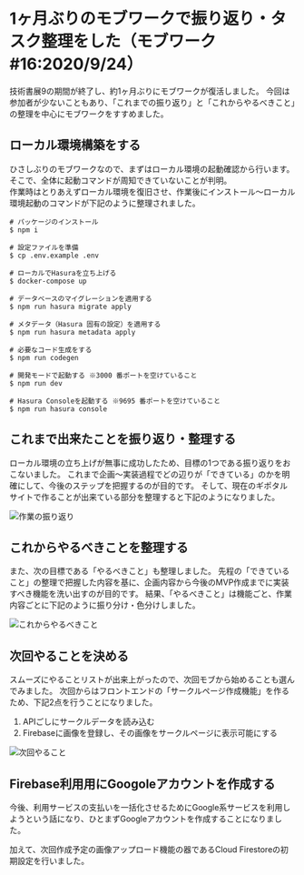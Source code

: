 # 1ヶ月ぶりのモブワークで振り返り・タスク整理をした（モブワーク#16:2020/9/24）

技術書展9の期間が終了し、約1ヶ月ぶりにモブワークが復活しました。
今回は参加者が少ないこともあり、「これまでの振り返り」と「これからやるべきこと」の整理を中心にモブワークをすすめました。

## ローカル環境構築をする

ひさしぶりのモブワークなので、まずはローカル環境の起動確認から行います。そこで、全体に起動コマンドが周知できていないことが判明。  
作業時はとりあえずローカル環境を復旧させ、作業後にインストール〜ローカル環境起動のコマンドが下記のように整理されました。

```
# パッケージのインストール
$ npm i

# 設定ファイルを準備
$ cp .env.example .env

# ローカルでHasuraを立ち上げる
$ docker-compose up

# データベースのマイグレーションを適用する
$ npm run hasura migrate apply

# メタデータ（Hasura 固有の設定）を適用する
$ npm run hasura metadata apply

# 必要なコード生成をする
$ npm run codegen

# 開発モードで起動する ※3000 番ポートを空けていること
$ npm run dev

# Hasura Consoleを起動する ※9695 番ポートを空けていること
$ npm run hasura console
```
## これまで出来たことを振り返り・整理する
ローカル環境の立ち上げが無事に成功したため、目標の1つである振り返りをおこないました。
これまで企画〜実装過程でどの辺りが「できている」のかを明確にして、今後のステップを把握するのが目的です。
そして、現在のギポタルサイトで作ることが出来ている部分を整理すると下記のようになりました。

![作業の振り返り](chap-mob-0924/reflection.jpg?scale=0.7)


## これからやるべきことを整理する
また、次の目標である「やるべきこと」も整理しました。
先程の「できていること」の整理で把握した内容を基に、企画内容から今後のMVP作成までに実装すべき機能を洗い出すのが目的です。
結果、「やるべきこと」は機能ごと、作業内容ごとに下記のように振り分け・色分けしました。

![これからやるべきこと](chap-mob-0924/todo.jpg?scale=0.8)

## 次回やることを決める
スムーズにやることリストが出来上がったので、次回モブから始めることも選んでみました。
次回からはフロントエンドの「サークルページ作成機能」を作るため、下記2点を行うことになりました。
1. APIごしにサークルデータを読み込む
2. Firebaseに画像を登録し、その画像をサークルページに表示可能にする

![次回やること](chap-mob-0924/nextaction.jpg?scale=0.8)

## Firebase利用用にGoogoleアカウントを作成する

今後、利用サービスの支払いを一括化させるためにGoogle系サービスを利用しようという話になり、ひとまずGoogleアカウントを作成することになりました。

加えて、次回作成予定の画像アップロード機能の器であるCloud Firestoreの初期設定を行いました。